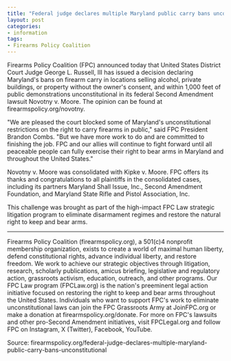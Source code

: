 ```yaml
---
title: "Federal judge declares multiple Maryland public carry bans unconstitutional"
layout: post
categories:
- information
tags:
- Firearms Policy Coalition
---
```


Firearms Policy Coalition (FPC) announced today that United States District Court Judge George L. Russell, III has issued a decision declaring Maryland's bans on firearm carry in locations selling alcohol, private buildings, or property without the owner's consent, and within 1,000 feet of public demonstrations unconstitutional in its federal Second Amendment lawsuit Novotny v. Moore. The opinion can be found at firearmspolicy.org/novotny.

"We are pleased the court blocked some of Maryland's unconstitutional restrictions on the right to carry firearms in public," said FPC President Brandon Combs. "But we have more work to do and are committed to finishing the job. FPC and our allies will continue to fight forward until all peaceable people can fully exercise their right to bear arms in Maryland and throughout the United States."

Novotny v. Moore was consolidated with Kipke v. Moore. FPC offers its thanks and congratulations to all plaintiffs in the consolidated cases, including its partners Maryland Shall Issue, Inc., Second Amendment Foundation, and Maryland State Rifle and Pistol Association, Inc.

This challenge was brought as part of the high-impact FPC Law strategic litigation program to eliminate disarmament regimes and restore the natural right to keep and bear arms.

---

Firearms Policy Coalition (firearmspolicy.org), a 501(c)4 nonprofit membership organization, exists to create a world of maximal human liberty, defend constitutional rights, advance individual liberty, and restore freedom. We work to achieve our strategic objectives through litigation, research, scholarly publications, amicus briefing, legislative and regulatory action, grassroots activism, education, outreach, and other programs. Our FPC Law program (FPCLaw.org) is the nation's preeminent legal action initiative focused on restoring the right to keep and bear arms throughout the United States. Individuals who want to support FPC's work to eliminate unconstitutional laws can join the FPC Grassroots Army at JoinFPC.org or make a donation at firearmspolicy.org/donate. For more on FPC's lawsuits and other pro-Second Amendment initiatives, visit FPCLegal.org and follow FPC on Instagram, X (Twitter), Facebook, YouTube.

Source: firearmspolicy.org/federal-judge-declares-multiple-maryland-public-carry-bans-unconstitutional
